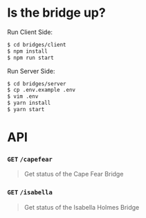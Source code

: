 # Is the bridge up?

Run Client Side:
```bash
$ cd bridges/client
$ npm install
$ npm run start
```

Run Server Side:
```bash
$ cd bridges/server
$ cp .env.example .env
$ vim .env
$ yarn install
$ yarn start
```


# API

### `GET` `/capefear`
> Get status of the Cape Fear Bridge

### `GET` `/isabella`
> Get status of the Isabella Holmes Bridge
